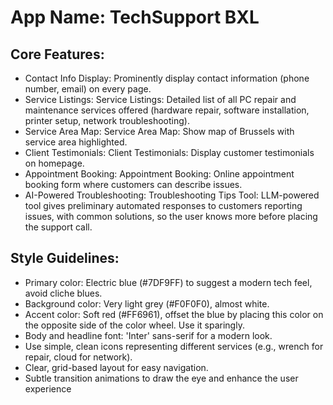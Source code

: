 # **App Name**: TechSupport BXL

## Core Features:

- Contact Info Display: Prominently display contact information (phone number, email) on every page.
- Service Listings: Service Listings: Detailed list of all PC repair and maintenance services offered (hardware repair, software installation, printer setup, network troubleshooting).
- Service Area Map: Service Area Map: Show map of Brussels with service area highlighted.
- Client Testimonials: Client Testimonials: Display customer testimonials on homepage.
- Appointment Booking: Appointment Booking: Online appointment booking form where customers can describe issues.
- AI-Powered Troubleshooting: Troubleshooting Tips Tool: LLM-powered tool gives preliminary automated responses to customers reporting issues, with common solutions, so the user knows more before placing the support call.

## Style Guidelines:

- Primary color: Electric blue (#7DF9FF) to suggest a modern tech feel, avoid cliche blues.
- Background color: Very light grey (#F0F0F0), almost white.
- Accent color: Soft red (#FF6961), offset the blue by placing this color on the opposite side of the color wheel. Use it sparingly.
- Body and headline font: 'Inter' sans-serif for a modern look.
- Use simple, clean icons representing different services (e.g., wrench for repair, cloud for network).
- Clear, grid-based layout for easy navigation.
- Subtle transition animations to draw the eye and enhance the user experience